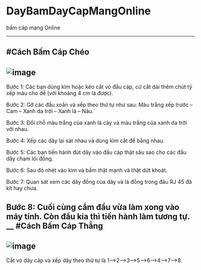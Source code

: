 # DayBamDayCapMangOnline
bấm cáp mạng Online
___
#Cách Bấm Cáp Chéo
---
![image](https://github.com/rudeusMSK/DayBamDayCapMangOnline/assets/160387470/d1398ff4-7ed0-49a1-b633-2d85aa6c71c1)
---
Bước 1: Các bạn dùng kìm hoặc kéo cắt vỏ đầu cáp, cứ cắt dài thêm chút tý xếp màu cho dễ (với khoảng 4 cm là được).
 
Bước 2: Gỡ các đầu xoắn và xếp theo thứ tự như sau: Màu trắng xếp trước – Cam – Xanh da trời – Xanh lá – Nâu.
 
Bước 3: Đổi chỗ màu trắng của xanh lá cây và màu trắng của xanh da trời với nhau.
 
Bước 4: Xếp các dây lại sát nhau và dùng kìm cắt để bằng nhau. 
 
Bước 5: Các bạn tiến hành đút dây vào đầu cáp thật sâu sao cho các đầu dây chạm lõi đồng.
 
Bước 6: Sau đó nhét vào kìm và bấm thật mạnh và thật dứt khoát.
 
Bước 7: Quan sát xem các dây đồng của dây và lá đồng trong đâu RJ 45 đã kít hay chưa.
 
Bước 8: Cuối cùng cắm đầu vừa làm xong vào máy tính. Còn đầu kia thì tiến hành làm tương tự.
__
#Cách Bấm Cáp Thẳng
---
![image](https://github.com/rudeusMSK/DayBamDayCapMangOnline/assets/160387470/c179f127-d0fb-4d96-a08d-26049e32c84b)
---
Cắt vỏ dây cáp và xếp dây theo thứ tự là 1–>2–>3–>5–>6–>4–>7–>8.

